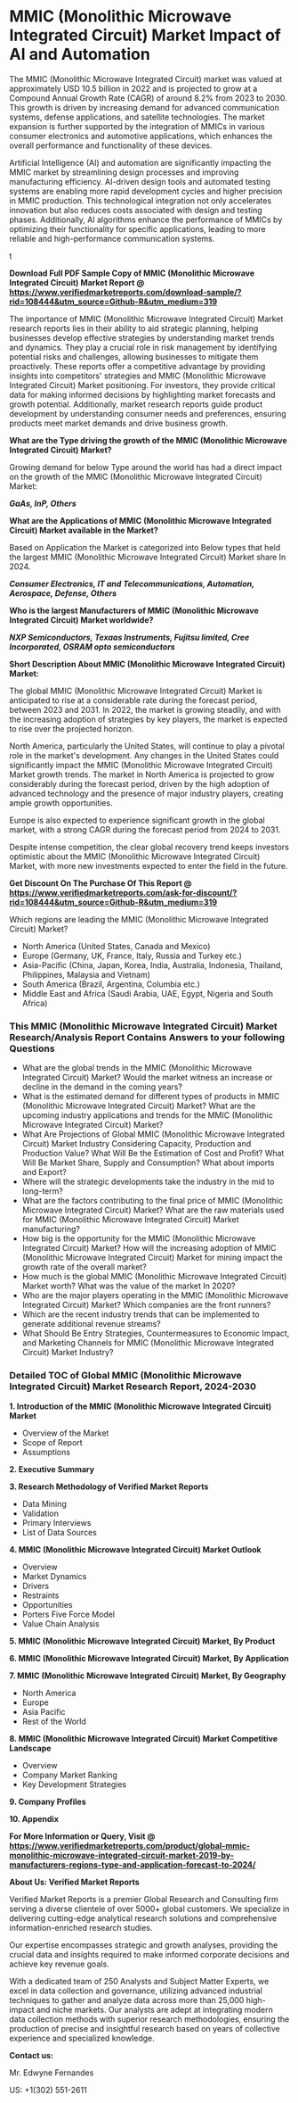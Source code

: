 <meta name="title" content="Global MMIC (Monolithic Microwave Integrated Circuit) Market Impact of AI and Automation"><meta name="description" content="The MMIC (Monolithic Microwave Integrated Circuit) market was valued at approximately USD 10.5 billion in 2022 and is projected to grow at a Compound Annual Growth Rat"><meta name="title" content="MMIC (Monolithic Microwave Integrated Circuit) Market Size, Share, Scope, Trends, Growth, Opportunities, Analysis, Forecast"><h1>MMIC (Monolithic Microwave Integrated Circuit) Market Impact of AI and Automation</h1><p>The MMIC (Monolithic Microwave Integrated Circuit) market was valued at approximately USD 10.5 billion in 2022 and is projected to grow at a Compound Annual Growth Rate (CAGR) of around 8.2% from 2023 to 2030. This growth is driven by increasing demand for advanced communication systems, defense applications, and satellite technologies. The market expansion is further supported by the integration of MMICs in various consumer electronics and automotive applications, which enhances the overall performance and functionality of these devices.</p><p>Artificial Intelligence (AI) and automation are significantly impacting the MMIC market by streamlining design processes and improving manufacturing efficiency. AI-driven design tools and automated testing systems are enabling more rapid development cycles and higher precision in MMIC production. This technological integration not only accelerates innovation but also reduces costs associated with design and testing phases. Additionally, AI algorithms enhance the performance of MMICs by optimizing their functionality for specific applications, leading to more reliable and high-performance communication systems.</p>t</p><p id="" class=""><strong>Download Full PDF Sample Copy of MMIC (Monolithic Microwave Integrated Circuit) Market Report @ <a href="https://www.verifiedmarketreports.com/download-sample/?rid=108444&utm_source=Github-R&utm_medium=319" target="_blank">https://www.verifiedmarketreports.com/download-sample/?rid=108444&utm_source=Github-R&utm_medium=319</a></strong></p><p>The importance of&nbsp;MMIC (Monolithic Microwave Integrated Circuit) Market research reports lies in their ability to aid strategic planning, helping businesses develop effective strategies by understanding market trends and dynamics. They play a crucial role in risk management by identifying potential risks and challenges, allowing businesses to mitigate them proactively. These reports offer a competitive advantage by providing insights into competitors' strategies and MMIC (Monolithic Microwave Integrated Circuit) Market positioning. For investors, they provide critical data for making informed decisions by highlighting market forecasts and growth potential. Additionally, market research reports guide product development by understanding consumer needs and preferences, ensuring products meet market demands and drive business growth.</p><p><strong>What are the&nbsp;Type driving the growth of the MMIC (Monolithic Microwave Integrated Circuit) Market?</strong></p><p id="" class="">Growing demand for below Type around the world has had a direct impact on the growth of the MMIC (Monolithic Microwave Integrated Circuit) Market:</p><em><strong>GaAs, InP, Others</strong></em></p><strong>What are the&nbsp;Applications&nbsp;of MMIC (Monolithic Microwave Integrated Circuit) Market available in the Market?</strong></p><p id="" class="">Based on Application the Market is categorized into Below types that held the largest MMIC (Monolithic Microwave Integrated Circuit) Market share In 2024.</p><em><strong>Consumer Electronics, IT and Telecommunications, Automation, Aerospace, Defense, Others</strong></em></p><strong>Who is the largest Manufacturers of MMIC (Monolithic Microwave Integrated Circuit) Market worldwide?</strong></p><p><em><strong>NXP Semiconductors, Texaas Instruments, Fujitsu limited, Cree Incorporated, OSRAM opto semiconductors</strong></em></p><p id="" class=""><strong>Short Description About MMIC (Monolithic Microwave Integrated Circuit) Market:</strong></p><p>The global MMIC (Monolithic Microwave Integrated Circuit) Market is anticipated to rise at a considerable rate during the forecast period, between 2023 and 2031. In 2022, the market is growing steadily, and with the increasing adoption of strategies by key players, the market is expected to rise over the projected horizon.</p><p>North America, particularly the United States, will continue to play a pivotal role in the market's development. Any changes in the United States could significantly impact the MMIC (Monolithic Microwave Integrated Circuit) Market growth trends. The market in North America is projected to grow considerably during the forecast period, driven by the high adoption of advanced technology and the presence of major industry players, creating ample growth opportunities.</p><p>Europe is also expected to experience significant growth in the global market, with a strong CAGR during the forecast period from 2024 to 2031.</p><p>Despite intense competition, the clear global recovery trend keeps investors optimistic about the MMIC (Monolithic Microwave Integrated Circuit) Market, with more new investments expected to enter the field in the future.</p><p id="" class=""><strong>Get Discount On The Purchase Of This Report @ <a href="https://www.verifiedmarketreports.com/ask-for-discount/?rid=108444&utm_source=Github-R&utm_medium=319" target="_blank">https://www.verifiedmarketreports.com/ask-for-discount/?rid=108444&utm_source=Github-R&utm_medium=319</a></strong></p>Which regions are leading the MMIC (Monolithic Microwave Integrated Circuit) Market?</p><ul><li>North America (United States, Canada and Mexico)</li><li>Europe (Germany, UK, France, Italy, Russia and Turkey etc.)</li><li>Asia-Pacific (China, Japan, Korea, India, Australia, Indonesia, Thailand, Philippines, Malaysia and Vietnam)</li><li>South America (Brazil, Argentina, Columbia etc.)</li><li>Middle East and Africa (Saudi Arabia, UAE, Egypt, Nigeria and South Africa)</li></ul><h3 id="" class="">This MMIC (Monolithic Microwave Integrated Circuit) Market Research/Analysis Report Contains Answers to your following Questions</h3><ul><li>What are the global trends in the MMIC (Monolithic Microwave Integrated Circuit) Market? Would the market witness an increase or decline in the demand in the coming years?</li><li>What is the estimated demand for different types of products in MMIC (Monolithic Microwave Integrated Circuit) Market? What are the upcoming industry applications and trends for the MMIC (Monolithic Microwave Integrated Circuit) Market?</li><li>What Are Projections of Global MMIC (Monolithic Microwave Integrated Circuit) Market Industry Considering Capacity, Production and Production Value? What Will Be the Estimation of Cost and Profit? What Will Be Market Share, Supply and Consumption? What about imports and Export?</li><li>Where will the strategic developments take the industry in the mid to long-term?</li><li>What are the factors contributing to the final price of MMIC (Monolithic Microwave Integrated Circuit) Market? What are the raw materials used for MMIC (Monolithic Microwave Integrated Circuit) Market manufacturing?</li><li>How big is the opportunity for the MMIC (Monolithic Microwave Integrated Circuit) Market? How will the increasing adoption of MMIC (Monolithic Microwave Integrated Circuit) Market for mining impact the growth rate of the overall market?</li><li>How much is the global MMIC (Monolithic Microwave Integrated Circuit) Market worth? What was the value of the market In 2020?</li><li>Who are the major players operating in the MMIC (Monolithic Microwave Integrated Circuit) Market? Which companies are the front runners?</li><li>Which are the recent industry trends that can be implemented to generate additional revenue streams?</li><li>What Should Be Entry Strategies, Countermeasures to Economic Impact, and Marketing Channels for MMIC (Monolithic Microwave Integrated Circuit) Market Industry?</li></ul><h3 id="" class="">Detailed TOC of Global MMIC (Monolithic Microwave Integrated Circuit) Market Research Report, 2024-2030</h3><p id="" class=""><strong>1. Introduction of the MMIC (Monolithic Microwave Integrated Circuit) Market</strong></p><ul><li>Overview of the Market</li><li>Scope of Report</li><li>Assumptions</li></ul><p id="" class=""><strong>2. Executive Summary</strong></p><p id="" class=""><strong>3. Research Methodology of Verified Market Reports</strong></p><ul><li>Data Mining</li><li>Validation</li><li>Primary Interviews</li><li>List of Data Sources</li></ul><p id="" class=""><strong>4. MMIC (Monolithic Microwave Integrated Circuit) Market Outlook</strong></p><ul><li>Overview</li><li>Market Dynamics</li><li>Drivers</li><li>Restraints</li><li>Opportunities</li><li>Porters Five Force Model</li><li>Value Chain Analysis</li></ul><p id="" class=""><strong>5. MMIC (Monolithic Microwave Integrated Circuit) Market, By Product</strong></p><p id="" class=""><strong>6. MMIC (Monolithic Microwave Integrated Circuit) Market, By Application</strong></p><p id="" class=""><strong>7. MMIC (Monolithic Microwave Integrated Circuit) Market, By Geography</strong></p><ul><li>North America</li><li>Europe</li><li>Asia Pacific</li><li>Rest of the World</li></ul><p id="" class=""><strong>8. MMIC (Monolithic Microwave Integrated Circuit) Market Competitive Landscape</strong></p><ul><li>Overview</li><li>Company Market Ranking</li><li>Key Development Strategies</li></ul><p id="" class=""><strong>9. Company Profiles</strong></p><p id="" class=""><strong>10. Appendix</strong></p><p id="" class=""><strong>For More Information or Query, Visit @ <a href="https://www.verifiedmarketreports.com/product/global-mmic-monolithic-microwave-integrated-circuit-market-2019-by-manufacturers-regions-type-and-application-forecast-to-2024/" target="_blank">https://www.verifiedmarketreports.com/product/global-mmic-monolithic-microwave-integrated-circuit-market-2019-by-manufacturers-regions-type-and-application-forecast-to-2024/</a></strong></p><p id="" class=""><strong>About Us: Verified Market Reports</strong></p><p id="" class="">Verified Market Reports is a premier Global Research and Consulting firm serving a diverse clientele of over 5000+ global customers. We specialize in delivering cutting-edge analytical research solutions and comprehensive information-enriched research studies.</p><p id="" class="">Our expertise encompasses strategic and growth analyses, providing the crucial data and insights required to make informed corporate decisions and achieve key revenue goals.</p><p id="" class="">With a dedicated team of 250 Analysts and Subject Matter Experts, we excel in data collection and governance, utilizing advanced industrial techniques to gather and analyze data across more than 25,000 high-impact and niche markets. Our analysts are adept at integrating modern data collection methods with superior research methodologies, ensuring the production of precise and insightful research based on years of collective experience and specialized knowledge.</p><p id="" class=""><strong>Contact us:</strong></p><p id="" class="">Mr. Edwyne Fernandes</p><p id="" class="">US: +1(302) 551-2611</p>
